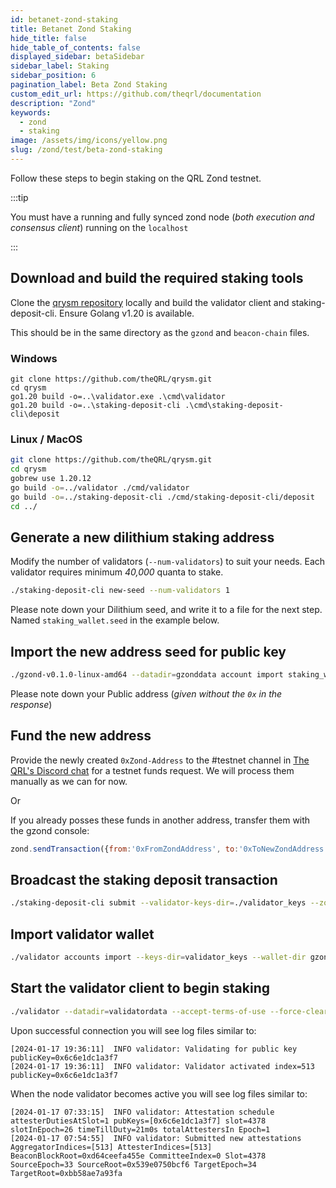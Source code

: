 ```yaml
---
id: betanet-zond-staking
title: Betanet Zond Staking
hide_title: false
hide_table_of_contents: false
displayed_sidebar: betaSidebar
sidebar_label: Staking
sidebar_position: 6
pagination_label: Beta Zond Staking
custom_edit_url: https://github.com/theqrl/documentation
description: "Zond"
keywords:
  - zond
  - staking
image: /assets/img/icons/yellow.png
slug: /zond/test/beta-zond-staking
---
```



Follow these steps to begin staking on the QRL Zond testnet.

:::tip

You must have a running and fully synced zond node (*both  execution and consensus client*) running on the `localhost`

:::


## Download and build the required staking tools

Clone the [qrysm repository](https://github.com/theQRL/qrysm.git) locally and build the validator client and staking-deposit-cli. Ensure Golang v1.20 is available.

This should be in the same directory as the `gzond` and `beacon-chain` files.


### Windows 

```cmd.exe
git clone https://github.com/theQRL/qrysm.git
cd qrysm
go1.20 build -o=..\validator.exe .\cmd\validator
go1.20 build -o=..\staking-deposit-cli .\cmd\staking-deposit-cli\deposit
```

### Linux / MacOS

```bash
git clone https://github.com/theQRL/qrysm.git
cd qrysm
gobrew use 1.20.12
go build -o=../validator ./cmd/validator
go build -o=../staking-deposit-cli ./cmd/staking-deposit-cli/deposit
cd ../
```


## Generate a new dilithium staking address

Modify the number of validators (`--num-validators`) to suit your needs. Each validator requires minimum *40,000* quanta to stake.

```bash
./staking-deposit-cli new-seed --num-validators 1
```

Please note down your Dilithium seed, and write it to a file for the next step. Named `staking_wallet.seed` in the example below.

## Import the new address seed for public key

```bash
./gzond-v0.1.0-linux-amd64 --datadir=gzonddata account import staking_wallet.seed 
```

Please note down your Public address (*given without the `0x` in the response*)

## Fund the new address

Provide the newly created `0xZond-Address` to the #testnet channel in [The QRL's Discord chat](https://theqrl.org/discord) for a testnet funds request. We will process them manually as we can for now.

Or 

If you already posses these funds in another address, transfer them with the gzond console:

```js
zond.sendTransaction({from:'0xFromZondAddress', to:'0xToNewZondAddress', value: web3.toWei(40001.0, "ether"), gas:21000});
```

## Broadcast the staking deposit transaction

```bash
./staking-deposit-cli submit --validator-keys-dir=./validator_keys --zond-seed-file= staking_wallet.seed
```

## Import validator wallet

```bash
./validator accounts import --keys-dir=validator_keys --wallet-dir gzonddata/keystore/
```

## Start the validator client to begin staking

```bash
./validator --datadir=validatordata --accept-terms-of-use --force-clear-db --chain-config-file=config.yml --config-file=config.yml --wallet-dir=wallet-dir
```

Upon successful connection you will see log files similar to:

```
[2024-01-17 19:36:11]  INFO validator: Validating for public key publicKey=0x6c6e1dc1a3f7
[2024-01-17 19:36:11]  INFO validator: Validator activated index=513 publicKey=0x6c6e1dc1a3f7
```

When the node validator becomes active you will see log files similar to:

```
[2024-01-17 07:33:15]  INFO validator: Attestation schedule attesterDutiesAtSlot=1 pubKeys=[0x6c6e1dc1a3f7] slot=4378 slotInEpoch=26 timeTillDuty=21m0s totalAttestersIn Epoch=1
[2024-01-17 07:54:55]  INFO validator: Submitted new attestations AggregatorIndices=[513] AttesterIndices=[513] BeaconBlockRoot=0xd64ceefa455e CommitteeIndex=0 Slot=4378 SourceEpoch=33 SourceRoot=0x539e0750bcf6 TargetEpoch=34 TargetRoot=0xbb58ae7a93fa
```

